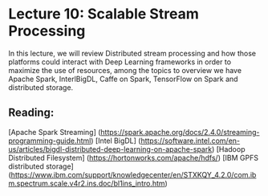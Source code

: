 # Lecture 10: Scalable Stream Processing

In this lecture, we will review Distributed stream processing and how those platforms could interact with Deep Learning frameworks in order to maximize the use of resources, among the topics to overview we have Apache Spark, InterlBigDL, Caffe on Spark, TensorFlow on Spark and distributed storage.

## Reading:

[Apache Spark Streaming] (https://spark.apache.org/docs/2.4.0/streaming-programming-guide.html)
[Intel BigDL] (https://software.intel.com/en-us/articles/bigdl-distributed-deep-learning-on-apache-spark)
[Hadoop Distributed Filesystem] (https://hortonworks.com/apache/hdfs/)
[IBM GPFS distributed storage] (https://www.ibm.com/support/knowledgecenter/en/STXKQY_4.2.0/com.ibm.spectrum.scale.v4r2.ins.doc/bl1ins_intro.htm)

